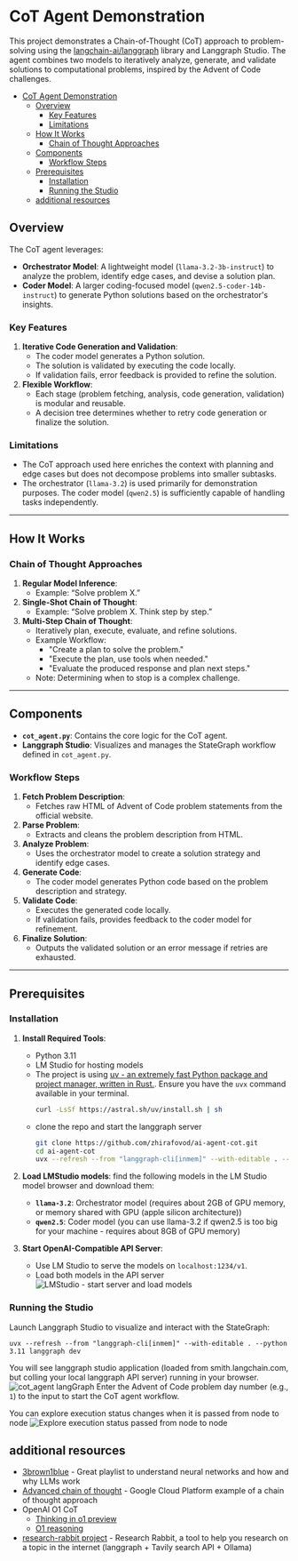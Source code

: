 # CoT Agent Demonstration

This project demonstrates a Chain-of-Thought (CoT) approach to problem-solving using the [langchain-ai/langgraph](https://github.com/langchain-ai/langgraph) library and Langgraph Studio. The agent combines two models to iteratively analyze, generate, and validate solutions to computational problems, inspired by the Advent of Code challenges. 

<!-- TOC -->
* [CoT Agent Demonstration](#cot-agent-demonstration)
  * [Overview](#overview)
    * [Key Features](#key-features)
    * [Limitations](#limitations)
  * [How It Works](#how-it-works)
    * [Chain of Thought Approaches](#chain-of-thought-approaches)
  * [Components](#components)
    * [Workflow Steps](#workflow-steps)
  * [Prerequisites](#prerequisites)
    * [Installation](#installation)
    * [Running the Studio](#running-the-studio)
  * [additional resources](#additional-resources)
<!-- TOC -->

## Overview

The CoT agent leverages:
- **Orchestrator Model**: A lightweight model (`llama-3.2-3b-instruct`) to analyze the problem, identify edge cases, and devise a solution plan.
- **Coder Model**: A larger coding-focused model (`qwen2.5-coder-14b-instruct`) to generate Python solutions based on the orchestrator's insights.

### Key Features
1. **Iterative Code Generation and Validation**:
   - The coder model generates a Python solution.
   - The solution is validated by executing the code locally.
   - If validation fails, error feedback is provided to refine the solution.
2. **Flexible Workflow**:
   - Each stage (problem fetching, analysis, code generation, validation) is modular and reusable.
   - A decision tree determines whether to retry code generation or finalize the solution.

### Limitations
- The CoT approach used here enriches the context with planning and edge cases but does not decompose problems into smaller subtasks.
- The orchestrator (`llama-3.2`) is used primarily for demonstration purposes. The coder model (`qwen2.5`) is sufficiently capable of handling tasks independently.

---

## How It Works

### Chain of Thought Approaches
1. **Regular Model Inference**:
   - Example: “Solve problem X.”
2. **Single-Shot Chain of Thought**:
   - Example: “Solve problem X. Think step by step.”
3. **Multi-Step Chain of Thought**:
   - Iteratively plan, execute, evaluate, and refine solutions.
   - Example Workflow:
     - "Create a plan to solve the problem."
     - "Execute the plan, use tools when needed."
     - "Evaluate the produced response and plan next steps."
   - Note: Determining when to stop is a complex challenge.

---

## Components


- **`cot_agent.py`**: Contains the core logic for the CoT agent.
- **Langgraph Studio**: Visualizes and manages the StateGraph workflow defined in `cot_agent.py`.

### Workflow Steps
1. **Fetch Problem Description**:
   - Fetches raw HTML of Advent of Code problem statements from the official website.
2. **Parse Problem**:
   - Extracts and cleans the problem description from HTML.
3. **Analyze Problem**:
   - Uses the orchestrator model to create a solution strategy and identify edge cases.
4. **Generate Code**:
   - The coder model generates Python code based on the problem description and strategy.
5. **Validate Code**:
   - Executes the generated code locally.
   - If validation fails, provides feedback to the coder model for refinement.
6. **Finalize Solution**:
   - Outputs the validated solution or an error message if retries are exhausted.

---

## Prerequisites

### Installation
1. **Install Required Tools**:
   - Python 3.11
   - LM Studio for hosting models
   - The project is using [uv - an extremely fast Python package and project manager, written in Rust.](https://docs.astral.sh/uv/guides/tools/). Ensure you have the `uvx` command available in your terminal. 
     ```bash
     curl -LsSf https://astral.sh/uv/install.sh | sh
     ```
   - clone the repo and start the langgraph server
     ```bash
     git clone https://github.com/zhirafovod/ai-agent-cot.git
     cd ai-agent-cot
     uvx --refresh --from "langgraph-cli[inmem]" --with-editable . --python 3.11 langgraph dev 
     ```

2. **Load LMStudio models**:
find the following models in the LM Studio model browser and download them:
   - **`llama-3.2`**: Orchestrator model (requires about 2GB of GPU memory, or memory shared with GPU (apple silicon architecture))
   - **`qwen2.5`**: Coder model (you can use llama-3.2 if qwen2.5 is too big for your machine - requires about 8GB of GPU memory)

3. **Start OpenAI-Compatible API Server**:
   - Use LM Studio to serve the models on `localhost:1234/v1`.
   - Load both models in the API server 
![LMStudio - start server and load models](https://raw.githubusercontent.com/zhirafovod/shtuff/main/images/LMStudio-models.png)

### Running the Studio
Launch Langgraph Studio to visualize and interact with the StateGraph:
```shell
uvx --refresh --from "langgraph-cli[inmem]" --with-editable . --python 3.11 langgraph dev
```
You will see langgraph studio application (loaded from smith.langchain.com, but colling your local langgraph API server) running in your browser.  
![cot_agent langGraph](https://raw.githubusercontent.com/zhirafovod/shtuff/main/images/graph.png)
Enter the Advent of Code problem day number (e.g., `1`) to the input to start the CoT agent workflow.

You can explore execution status changes when it is passed from node to node
![Explore execution status passed from node to node](https://raw.githubusercontent.com/zhirafovod/shtuff/main/images/langgraph-execution-state.png)

## additional resources
- [3brown1blue](https://www.youtube.com/watch?v=aircAruvnKk&list=PLZHQObOWTQDNU6R1_67000Dx_ZCJB-3pi) - Great playlist to understand neural networks and how and why LLMs work
- [Advanced chain of thought](https://github.com/GoogleCloudPlatform/generative-ai/blob/main/language/prompts/examples/chain_of_thought_react.ipynb) - Google Cloud Platform example of a chain of thought approach
- OpenAI O1 CoT
  - [Thinking in o1 preview](https://openai.com/index/introducing-openai-o1-preview/)
  - [O1 reasoning](https://platform.openai.com/docs/guides/reasoning)
- [research-rabbit project](https://github.com/langchain-ai/research-rabbit) - Research Rabbit, a tool to help you research on a topic in the internet (langgraph + Tavily search API + Ollama)
